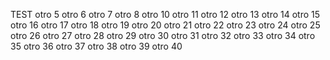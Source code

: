 TEST
otro 5
otro 6
otro 7
otro 8
otro 10
otro 11
otro 12
otro 13
otro 14
otro 15
otro 16
otro 17
otro 18
otro 19
otro 20
otro 21
otro 22
otro 23
otro 24
otro 25
otro 26
otro 27
otro 28
otro 29
otro 30
otro 31
otro 32
otro 33
otro 34
otro 35
otro 36
otro 37
otro 38
otro 39
otro 40
